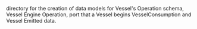 directory for the creation of data models for Vessel's Operation schema, Vessel Engine Operation, port that a Vessel begins VesselConsumption and Vessel Emitted data.
